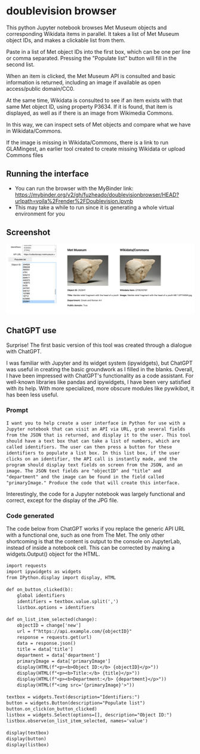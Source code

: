 # doublevision browser

This python Jupyter notebook browses Met Museum objects and corresponding Wikidata items in parallel. It takes a list of Met Museum object IDs, and makes a clickable list from them.

Paste in a list of Met object IDs into the first box, which can be one per line or comma separated. Pressing the "Populate list" button will fill in the second list.

When an item is clicked, the Met Museum API is consulted and basic information is returned,
including an image if available as open access/public domain/CC0.

At the same time, Wikidata is consulted to see if an item exists with that same Met object ID,
using property P3634. If it is found, that item is displayed, as well as if there is an
image from Wikimedia Commons.

In this way, we can inspect sets of Met objects and compare what we have in Wikidata/Commons.

If the image is missing in Wikidata/Commons, there is a link to run GLAMingest, an earlier
tool created to create missing Wikidata or upload Commons files

## Running the interface
* You can run the browser with the MyBinder link: https://mybinder.org/v2/gh/fuzheado/doublevisionbrowser/HEAD?urlpath=voila%2Frender%2FDoublevision.ipynb
* This may take a while to run since it is generating a whole virtual environment for you

## Screenshot
![alt text](Pasted_Image_2_7_23__9_26_AM.png?raw=true)

## ChatGPT use
Surprise! The first basic version of this tool was created through a dialogue with ChatGPT. 

I was familiar with Jupyter and its widget system (ipywidgets), but  ChatGPT was useful in creating the basic groundwork as I filled in the blanks. Overall, I have been impressed with ChatGPT's functionality as a code assistant. For well-known libraries like pandas and ipywidgets, I have been very satisfied with its help. With more specialized, more obscure modules like pywikibot, it has been less useful.

### Prompt
```
I want you to help create a user interface in Python for use with a Jupyter notebook that can visit an API via URL, grab several fields from the JSON that is returned, and display it to the user. This tool should have a text box that can take a list of numbers, which are called identifiers. The user can then press a button for these identifiers to populate a list box. In this list box, if the user clicks on an identifier, the API call is instantly made, and the program should display text fields on screen from the JSON, and an image. The JSON text fields are "objectID" and "title" and "department" and the image can be found in the field called "primaryImage." Produce the code that will create this interface.
```
Interestingly, the code for a Jupyter notebook was largely functional and correct, except for the display of the JPG file.

### Code generated
The code below from ChatGPT works if you replace the generic API URL with a functional one, such as one from The Met. The only other shortcoming is that the content is output to the console on JupyterLab, instead of inside a notebook cell. This can be corrected by making a widgets.Output() object for the HTML.
```
import requests
import ipywidgets as widgets
from IPython.display import display, HTML

def on_button_clicked(b):
    global identifiers
    identifiers = textbox.value.split(',')
    listbox.options = identifiers

def on_list_item_selected(change):
    objectID = change['new']
    url = f"https://api.example.com/{objectID}"
    response = requests.get(url)
    data = response.json()
    title = data['title']
    department = data['department']
    primaryImage = data['primaryImage']
    display(HTML(f"<p><b>Object ID:</b> {objectID}</p>"))
    display(HTML(f"<p><b>Title:</b> {title}</p>"))
    display(HTML(f"<p><b>Department:</b> {department}</p>"))
    display(HTML(f"<img src='{primaryImage}'>"))

textbox = widgets.Text(description="Identifiers:")
button = widgets.Button(description="Populate list")
button.on_click(on_button_clicked)
listbox = widgets.Select(options=[], description="Object ID:")
listbox.observe(on_list_item_selected, names='value')

display(textbox)
display(button)
display(listbox)
```